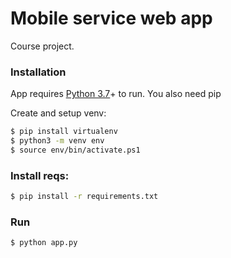 # Mobile service web app
Course project.

### Installation

App requires [Python 3.7](https://www.python.org/downloads/release/python-370/)+ to run.
You also need pip

Create and setup venv:
```sh
$ pip install virtualenv
$ python3 -m venv env
$ source env/bin/activate.ps1
```

### Install reqs:
```sh
$ pip install -r requirements.txt
```

### Run

```sh
$ python app.py
```
